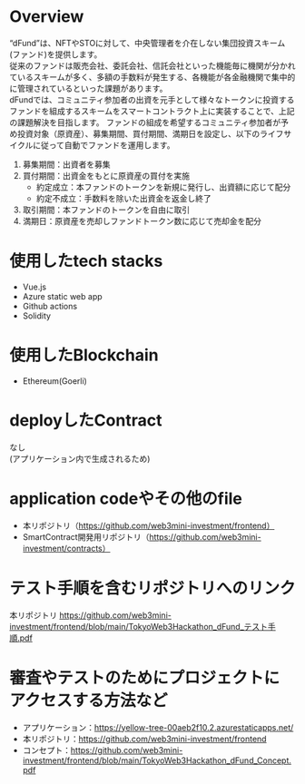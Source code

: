 # Overview
“dFund”は、NFTやSTOに対して、中央管理者を介在しない集団投資スキーム(ファンド)を提供します。  
従来のファンドは販売会社、委託会社、信託会社といった機能毎に機関が分かれているスキームが多く、多額の手数料が発生する、各機能が各金融機関で集中的に管理されているといった課題があります。  
dFundでは、コミュニティ参加者の出資を元手として様々なトークンに投資するファンドを組成するスキームをスマートコントラクト上に実装することで、上記の課題解決を目指します。
ファンドの組成を希望するコミュニティ参加者が予め投資対象（原資産）、募集期間、買付期間、満期日を設定し、以下のライフサイクルに従って自動でファンドを運用します。

1. 募集期間：出資者を募集
2. 買付期間：出資金をもとに原資産の買付を実施
    * 約定成立：本ファンドのトークンを新規に発行し、出資額に応じて配分
    * 約定不成立：手数料を除いた出資金を返金し終了
3. 取引期間：本ファンドのトークンを自由に取引
4. 満期日：原資産を売却しファンドトークン数に応じて売却金を配分

# 使用したtech stacks 
* Vue.js
* Azure static web app
* Github actions
* Solidity

# 使用したBlockchain 
* Ethereum(Goerli)

# deployしたContract
なし  
(アプリケーション内で生成されるため)

# application codeやその他のfile 
* 本リポジトリ（https://github.com/web3mini-investment/frontend）
* SmartContract開発用リポジトリ（https://github.com/web3mini-investment/contracts）

# テスト手順を含むリポジトリへのリンク 
本リポジトリ
https://github.com/web3mini-investment/frontend/blob/main/TokyoWeb3Hackathon_dFund_テスト手順.pdf

# 審査やテストのためにプロジェクトにアクセスする方法など
* アプリケーション：https://yellow-tree-00aeb2f10.2.azurestaticapps.net/
* 本リポジトリ：https://github.com/web3mini-investment/frontend
* コンセプト：https://github.com/web3mini-investment/frontend/blob/main/TokyoWeb3Hackathon_dFund_Concept.pdf
